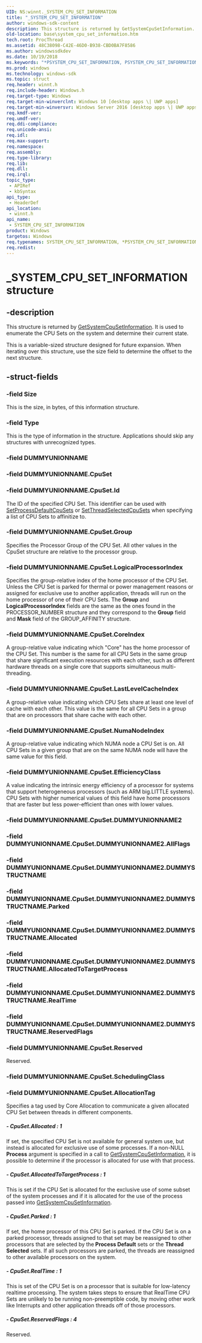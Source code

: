 ```yaml
---
UID: NS:winnt._SYSTEM_CPU_SET_INFORMATION
title: "_SYSTEM_CPU_SET_INFORMATION"
author: windows-sdk-content
description: This structure is returned by GetSystemCpuSetInformation. It is used to enumerate the CPU Sets on the system and determine their current state.
old-location: base\system_cpu_set_information.htm
tech.root: ProcThread
ms.assetid: 48C38098-C42E-46D0-B938-CBD0BA7F8586
ms.author: windowssdkdev
ms.date: 10/19/2018
ms.keywords: "*PSYSTEM_CPU_SET_INFORMATION, PSYSTEM_CPU_SET_INFORMATION, PSYSTEM_CPU_SET_INFORMATION structure pointer, SYSTEM_CPU_SET_INFORMATION, SYSTEM_CPU_SET_INFORMATION structure, _SYSTEM_CPU_SET_INFORMATION, base.system_cpu_set_information, winnt/PSYSTEM_CPU_SET_INFORMATION, winnt/SYSTEM_CPU_SET_INFORMATION"
ms.prod: windows
ms.technology: windows-sdk
ms.topic: struct
req.header: winnt.h
req.include-header: Windows.h
req.target-type: Windows
req.target-min-winverclnt: Windows 10 [desktop apps \| UWP apps]
req.target-min-winversvr: Windows Server 2016 [desktop apps \| UWP apps]
req.kmdf-ver: 
req.umdf-ver: 
req.ddi-compliance: 
req.unicode-ansi: 
req.idl: 
req.max-support: 
req.namespace: 
req.assembly: 
req.type-library: 
req.lib: 
req.dll: 
req.irql: 
topic_type:
 - APIRef
 - kbSyntax
api_type:
 - HeaderDef
api_location:
 - winnt.h
api_name:
 - SYSTEM_CPU_SET_INFORMATION
product: Windows
targetos: Windows
req.typenames: SYSTEM_CPU_SET_INFORMATION, *PSYSTEM_CPU_SET_INFORMATION
req.redist: 
---
```


# _SYSTEM_CPU_SET_INFORMATION structure


## -description


This structure is returned by <a href="https://msdn.microsoft.com/168B00AB-1B11-44A0-B548-903CA3F4BBDE">GetSystemCpuSetInformation</a>. It is used to enumerate the CPU Sets on the system and determine their current state.

 This is a variable-sized structure designed for future expansion. When iterating over this structure, use the size field to determine the offset to the next structure.


## -struct-fields




### -field Size

This is the size, in bytes, of this information structure.


### -field Type

This is the type of information in the structure. Applications should skip any structures with unrecognized types.


### -field DUMMYUNIONNAME

 


### -field DUMMYUNIONNAME.CpuSet


### -field DUMMYUNIONNAME.CpuSet.Id

The ID of the specified CPU Set. This identifier can be used with <a href="https://msdn.microsoft.com/7A510A8D-B06C-4B7B-9A87-BCFE0DE4D17B">SetProcessDefaultCpuSets</a> or <a href="https://msdn.microsoft.com/A73F7118-CC4A-45E6-869A-DFF6924D10C8">SetThreadSelectedCpuSets</a> when specifying a list of CPU Sets to affinitize to.


### -field DUMMYUNIONNAME.CpuSet.Group

Specifies the Processor Group of the CPU Set. All other values in the CpuSet structure are relative to the processor group.


### -field DUMMYUNIONNAME.CpuSet.LogicalProcessorIndex

Specifies the group-relative index of the home processor of the CPU Set. Unless the CPU Set is parked for thermal or power management reasons or assigned for exclusive use to another application, threads will run on the home processor of one of their CPU Sets. The <b>Group</b> and <b>LogicalProcessorIndex</b> fields are the same as the ones found in the PROCESSOR_NUMBER structure and they correspond to the <b>Group</b> field and <b>Mask</b> field of the GROUP_AFFINITY structure.


### -field DUMMYUNIONNAME.CpuSet.CoreIndex

A group-relative value indicating which "Core" has the home processor of the CPU Set. This number is the same for all CPU Sets in the same group that share significant execution resources with each other, such as different hardware threads on a single core that supports simultaneous multi-threading.


### -field DUMMYUNIONNAME.CpuSet.LastLevelCacheIndex

A group-relative value indicating which CPU Sets share at least one level of cache with each other. This value is the same for all CPU Sets in a group that are on processors that share cache with each other.


### -field DUMMYUNIONNAME.CpuSet.NumaNodeIndex

A group-relative value indicating which NUMA node a CPU Set is on. All CPU Sets in a given group that are on the same NUMA node will have the same value for this field.


### -field DUMMYUNIONNAME.CpuSet.EfficiencyClass

 A value indicating the intrinsic energy efficiency of a processor for systems that support heterogeneous processors (such as ARM big.LITTLE systems). CPU Sets with higher numerical values of this field have home processors that are faster but less power-efficient than ones with lower values.


### -field DUMMYUNIONNAME.CpuSet.DUMMYUNIONNAME2

 


### -field DUMMYUNIONNAME.CpuSet.DUMMYUNIONNAME2.AllFlags

 


### -field DUMMYUNIONNAME.CpuSet.DUMMYUNIONNAME2.DUMMYSTRUCTNAME

 


### -field DUMMYUNIONNAME.CpuSet.DUMMYUNIONNAME2.DUMMYSTRUCTNAME.Parked

 


### -field DUMMYUNIONNAME.CpuSet.DUMMYUNIONNAME2.DUMMYSTRUCTNAME.Allocated

 


### -field DUMMYUNIONNAME.CpuSet.DUMMYUNIONNAME2.DUMMYSTRUCTNAME.AllocatedToTargetProcess

 


### -field DUMMYUNIONNAME.CpuSet.DUMMYUNIONNAME2.DUMMYSTRUCTNAME.RealTime

 


### -field DUMMYUNIONNAME.CpuSet.DUMMYUNIONNAME2.DUMMYSTRUCTNAME.ReservedFlags

 


### -field DUMMYUNIONNAME.CpuSet.Reserved

Reserved.


### -field DUMMYUNIONNAME.CpuSet.SchedulingClass

 


### -field DUMMYUNIONNAME.CpuSet.AllocationTag

Specifies a tag used by Core Allocation to communicate a given allocated CPU Set between threads in different components.


##### - CpuSet.Allocated : 1

If set, the specified CPU Set is not available for general system use, but instead is allocated for exclusive use of some processes. If a non-NULL <b>Process</b> argument is specified in a call to <a href="https://msdn.microsoft.com/168B00AB-1B11-44A0-B548-903CA3F4BBDE">GetSystemCpuSetInformation</a>, it is possible to determine if the processor is allocated for use with that process.


##### - CpuSet.AllocatedToTargetProcess : 1

This is set if the CPU Set is allocated for the exclusive use of some subset of the system processes and if it is allocated for the use of the process passed into <a href="https://msdn.microsoft.com/168B00AB-1B11-44A0-B548-903CA3F4BBDE">GetSystemCpuSetInformation</a>.


##### - CpuSet.Parked : 1

If set, the home processor of this CPU Set is parked. If the CPU Set is on a parked processor, threads assigned to that set may be reassigned to other processors that are selected by the<b> Process Default</b> sets or the <b>Thread Selected</b> sets. If all such processors are parked, the threads are reassigned to other available processors on the system.


##### - CpuSet.RealTime : 1

This is set of the CPU Set is on a processor that is suitable for low-latency realtime processing.  The system takes steps to ensure that RealTime CPU Sets are unlikely to be running non-preemptible code, by moving other work like Interrupts and other application threads off of those processors.


##### - CpuSet.ReservedFlags : 4

Reserved.


